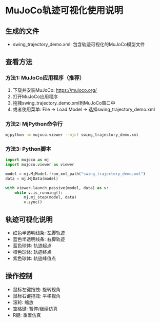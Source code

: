 
# MuJoCo轨迹可视化使用说明

## 生成的文件
- swing_trajectory_demo.xml: 包含轨迹可视化的MuJoCo模型文件

## 查看方法

### 方法1: MuJoCo应用程序（推荐）
1. 下载并安装MuJoCo: https://mujoco.org/
2. 打开MuJoCo应用程序
3. 拖拽swing_trajectory_demo.xml到MuJoCo窗口中
4. 或者使用菜单: File -> Load Model -> 选择swing_trajectory_demo.xml

### 方法2: MjPython命令行
```bash
mjpython -m mujoco.viewer --mjcf swing_trajectory_demo.xml
```

### 方法3: Python脚本
```python
import mujoco as mj
import mujoco.viewer as viewer

model = mj.MjModel.from_xml_path("swing_trajectory_demo.xml")
data = mj.MjData(model)

with viewer.launch_passive(model, data) as v:
    while v.is_running():
        mj.mj_step(model, data)
        v.sync()
```

## 轨迹可视化说明
- 红色半透明线条: 左脚轨迹
- 蓝色半透明线条: 右脚轨迹
- 蓝色球体: 轨迹起点
- 橙色球体: 轨迹终点
- 紫色球体: 轨迹峰值点

## 操作控制
- 鼠标左键拖拽: 旋转视角
- 鼠标右键拖拽: 平移视角
- 滚轮: 缩放
- 空格键: 暂停/继续仿真
- R键: 重置仿真
